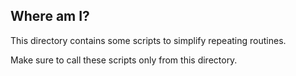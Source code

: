 ## Where am I?

This directory contains some scripts to simplify repeating routines.

Make sure to call these scripts only from this directory.

